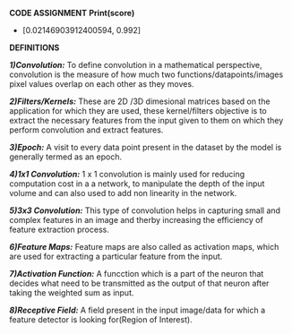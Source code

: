 **CODE ASSIGNMENT**
**Print(score)**
- [0.02146903912400594, 0.992]


**DEFINITIONS**

***1)Convolution:***
To define convolution in a mathematical perspective, convolution is the measure of how much two functions/datapoints/images pixel values overlap on each other as they moves. 

***2)Filters/Kernels:***
These are 2D /3D dimesional matrices based on the application for which they are used, these kernel/filters objective is to extract the necessary features from the input given to them on which they perform convolution and extract features.

***3)Epoch:***
A visit to every data point present in the dataset by the model is generally termed as an epoch.

***4)1x1 Convolution:***
1 x 1 convolution is mainly used for reducing computation cost in a a network, to manipulate the depth of the input volume and can also used to add non linearity in the network.

***5)3x3 Convolution:***
This type of convolution helps in capturing small and complex features in an image and therby increasing the efficiency of feature extraction process.

***6)Feature Maps:***
Feature maps are also called as activation maps, which are used for extracting a particular feature from the input.

***7)Activation Function:***
A funcction which is a part of the neuron that decides what need to be transmitted as the output of that neuron after taking the weighted sum as input.

***8)Receptive Field:***
A field present in the input image/data for which a feature detector is looking for(Region of Interest).
